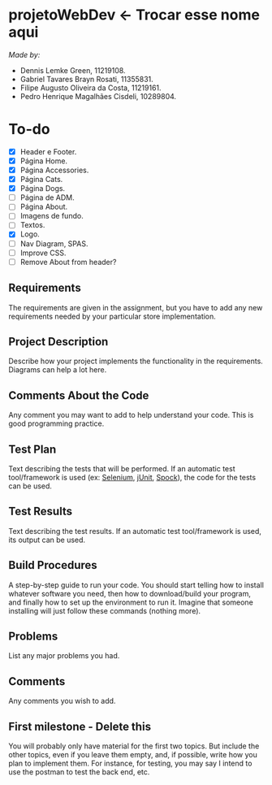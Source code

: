 # projetoWebDev <- Trocar esse nome aqui
*Made by:*
- Dennis Lemke Green, 11219108.
- Gabriel Tavares Brayn Rosati, 11355831.
- Filipe Augusto Oliveira da Costa, 11219161.
- Pedro Henrique Magalhães Cisdeli, 10289804.
# To-do
- [x] Header e Footer.
- [x] Página Home.
- [x] Página Accessories.
- [x] Página Cats.
- [x] Página Dogs.
- [ ] Página de ADM.
- [ ] Página About.
- [ ] Imagens de fundo.
- [ ] Textos.
- [x] Logo.
- [ ] Nav Diagram, SPAS.
- [ ] Improve CSS.
- [ ] Remove About from header?
## Requirements
The requirements are given in the assignment, but you have to add any new requirements needed by your particular store implementation.
## Project Description
Describe how your project implements the functionality in the requirements. Diagrams can help a lot here.
## Comments About the Code
Any comment you may want to add to help understand your code. This is good programming practice.
## Test Plan
Text describing the tests that will be performed.
If an automatic test tool/framework is used (ex: [Selenium](https://www.selenium.dev/), [jUnit](https://junit.org/junit5/), [Spock](https://spockframework.org/)), the code for the tests can be used.
## Test Results
Text describing the test results. If an automatic test tool/framework is used, its output can be used.
## Build Procedures
A step-by-step guide to run your code.
You should start telling how to install whatever software you need, then how to download/build your program, and finally how to set up the environment to run it. Imagine that someone installing will just follow these commands (nothing more).
## Problems
List any major problems you had.
## Comments
Any comments you wish to add.
## First milestone - Delete this
You will probably only have material for the first two topics.
But include the other topics, even if you leave them empty, and, if possible, write how you plan to implement them. For instance, for testing, you may say I intend to use the postman to test the back end, etc.
